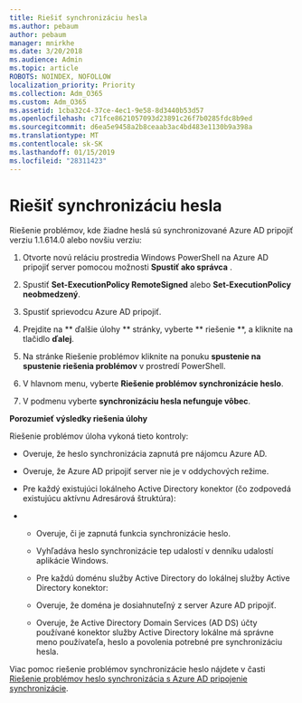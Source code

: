 ```yaml
---
title: Riešiť synchronizáciu hesla
ms.author: pebaum
author: pebaum
manager: mnirkhe
ms.date: 3/20/2018
ms.audience: Admin
ms.topic: article
ROBOTS: NOINDEX, NOFOLLOW
localization_priority: Priority
ms.collection: Adm_O365
ms.custom: Adm_O365
ms.assetid: 1cba32c4-37ce-4ec1-9e58-8d3440b53d57
ms.openlocfilehash: c71fce8621057093d23891c26f7b0285fdc8b9ed
ms.sourcegitcommit: d6ea5e9458a2b8ceaab3ac4bd483e1130b9a398a
ms.translationtype: MT
ms.contentlocale: sk-SK
ms.lasthandoff: 01/15/2019
ms.locfileid: "28311423"
---
```

# <a name="troubleshoot-password-synchronization"></a>Riešiť synchronizáciu hesla

Riešenie problémov, kde žiadne heslá sú synchronizované Azure AD pripojiť verziu 1.1.614.0 alebo novšiu verziu:
  
1. Otvorte novú reláciu prostredia Windows PowerShell na Azure AD pripojiť server pomocou možnosti **Spustiť ako správca** . 
    
2. Spustiť **Set-ExecutionPolicy RemoteSigned** alebo **Set-ExecutionPolicy neobmedzený**. 
    
3. Spustiť sprievodcu Azure AD pripojiť.
    
4. Prejdite na ** ďalšie úlohy ** stránky, vyberte ** riešenie **, a kliknite na tlačidlo **ďalej**. 
    
5. Na stránke Riešenie problémov kliknite na ponuku **spustenie na spustenie riešenia problémov** v prostredí PowerShell. 
    
6. V hlavnom menu, vyberte **Riešenie problémov synchronizácie heslo**. 
    
7. V podmenu vyberte **synchronizáciu hesla nefunguje vôbec**. 
    
 **Porozumieť výsledky riešenia úlohy**
  
Riešenie problémov úloha vykoná tieto kontroly:
  
- Overuje, že heslo synchronizácia zapnutá pre nájomcu Azure AD.
    
- Overuje, že Azure AD pripojiť server nie je v oddychových režime.
    
- Pre každý existujúci lokálneho Active Directory konektor (čo zodpovedá existujúcu aktívnu Adresárová štruktúra):
    
- 
  - Overuje, či je zapnutá funkcia synchronizácie heslo.
    
  - Vyhľadáva heslo synchronizácie tep udalostí v denníku udalostí aplikácie Windows.
    
  - Pre každú doménu služby Active Directory do lokálnej služby Active Directory konektor:
    
  - Overuje, že doména je dosiahnuteľný z server Azure AD pripojiť.
    
  - Overuje, že Active Directory Domain Services (AD DS) účty používané konektor služby Active Directory lokálne má správne meno používateľa, heslo a povolenia potrebné pre synchronizáciu hesla.
    
Viac pomoc riešenie problémov synchronizácie heslo nájdete v časti [Riešenie problémov heslo synchronizácia s Azure AD pripojenie synchronizácie](https://docs.microsoft.com/en-us/azure/active-directory/connect/active-directory-aadconnectsync-troubleshoot-password-synchronization).
  

